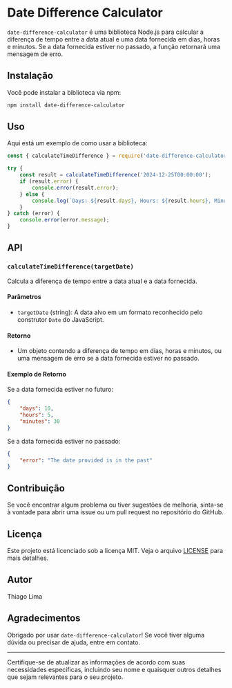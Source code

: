 # Date Difference Calculator

`date-difference-calculator` é uma biblioteca Node.js para calcular a diferença de tempo entre a data atual e uma data fornecida em dias, horas e minutos. Se a data fornecida estiver no passado, a função retornará uma mensagem de erro.

## Instalação

Você pode instalar a biblioteca via npm:

```bash
npm install date-difference-calculator
```

## Uso

Aqui está um exemplo de como usar a biblioteca:

```javascript
const { calculateTimeDifference } = require('date-difference-calculator');

try {
    const result = calculateTimeDifference('2024-12-25T00:00:00');
    if (result.error) {
        console.error(result.error);
    } else {
        console.log(`Days: ${result.days}, Hours: ${result.hours}, Minutes: ${result.minutes}`);
    }
} catch (error) {
    console.error(error.message);
}
```

## API

### `calculateTimeDifference(targetDate)`

Calcula a diferença de tempo entre a data atual e a data fornecida.

#### Parâmetros

- `targetDate` (string): A data alvo em um formato reconhecido pelo construtor `Date` do JavaScript.

#### Retorno

- Um objeto contendo a diferença de tempo em dias, horas e minutos, ou uma mensagem de erro se a data fornecida estiver no passado.

#### Exemplo de Retorno

Se a data fornecida estiver no futuro:
```json
{
    "days": 10,
    "hours": 5,
    "minutes": 30
}
```

Se a data fornecida estiver no passado:
```json
{
    "error": "The date provided is in the past"
}
```

## Contribuição

Se você encontrar algum problema ou tiver sugestões de melhoria, sinta-se à vontade para abrir uma issue ou um pull request no repositório do GitHub.

## Licença

Este projeto está licenciado sob a licença MIT. Veja o arquivo [LICENSE](./LICENSE) para mais detalhes.

## Autor

Thiago Lima

## Agradecimentos

Obrigado por usar `date-difference-calculator`! Se você tiver alguma dúvida ou precisar de ajuda, entre em contato.

---

Certifique-se de atualizar as informações de acordo com suas necessidades específicas, incluindo seu nome e quaisquer outros detalhes que sejam relevantes para o seu projeto.